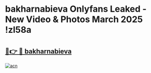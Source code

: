 # bakharnabieva Onlyfans Leaked - New Video & Photos March 2025 !zl58a

# <h2><a href="https://3po2fr.iuczelnia.edu.pl?title=bakharnabieva&ref=zl58a">🔗👉 🔴 bakharnabieva</a></h2>

[![acn](https://github.com/user-attachments/assets/0f9c940e-d8b0-45ae-aac7-cd30a18b3e1c)](https://3po2fr.iuczelnia.edu.pl?title=bakharnabieva&ref=zl58a)

